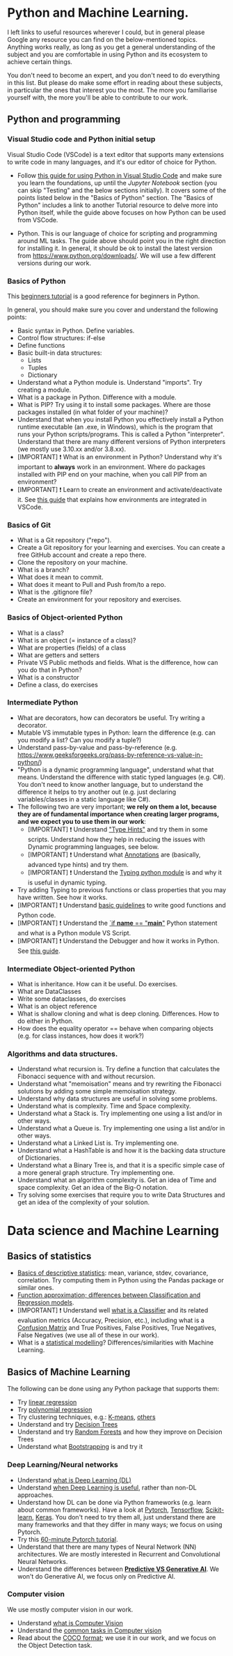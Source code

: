 # Python and Machine Learning.

I left links to useful resources wherever I could, but in general please Google any resource you can find on the below-mentioned topics.  
Anything works really, as long as you get a general understanding of the subject and you are comfortable in using Python and its ecosystem to achieve certain things. 

You don't need to become an expert, and you don't need to do everything in this list. But please do make some effort in reading about these subjects, in particular the ones that interest you the most. The more you familiarise yourself with, the more you'll be able to contribute to our work.

## Python and programming


### Visual Studio code and Python initial setup

Visual Studio Code (VSCode) is a text editor that supports many extensions to write code in many languages, and it's our editor of choice for Python. 

- Follow [this guide for using Python in Visual Studio Code](https://code.visualstudio.com/docs/languages/python) and make sure you learn the foundations, up until the _Jupyter Notebook_ section (you can skip "Testing" and the below sections initially). It covers some of the points listed below in the "Basics of Python" section. The "Basics of Python" includes a link to another Tutorial resource to delve more into Python itself, while the guide above focuses on how Python can be used from VSCode.

- Python. This is our language of choice for scripting and programming around ML tasks. The guide above should point you in the right direction for installing it. In general, it should be ok to install the latest version from https://www.python.org/downloads/. We will use a few different versions during our work.

### Basics of Python

This [beginners tutorial](https://code.visualstudio.com/docs/python/python-tutorial) is a good reference for beginners in Python.

In general, you should make sure you cover and understand the following points:

- Basic syntax in Python. Define variables.
- Control flow structures: if-else
- Define functions
- Basic built-in data structures: 
	- Lists
	- Tuples
	- Dictionary
- Understand what a Python module is. Understand "imports". Try creating a module.
- What is a package in Python. Difference with a module.
- What is PIP? Try using it to install some packages. Where are those packages installed (in what folder of your machine)?
- Understand that when you install Python you effectively install a Python runtime executable (an .exe, in Windows), which is the program that runs your Python scripts/programs. This is called a Python "interpreter". Understand that there are many different versions of Python interpreters (we mostly use 3.10.xx and/or 3.8.xx).
- [IMPORTANT] ❗ What is an environment in Python? Understand why it's important to **always** work in an environment. Where do packages installed with PIP end on your machine, when you call PIP from an environment?
- [IMPORTANT] ❗ Learn to create an environment and activate/deactivate it. See [this guide](https://code.visualstudio.com/docs/python/python-tutorial#_create-a-python-source-code-file) that explains how environments are integrated in VSCode.


### Basics of Git
- What is a Git repository ("repo").
- Create a Git repository for your learning and exercises. You can create a free GitHub account and create a repo there.
- Clone the repository on your machine.
- What is a branch?
- What does it mean to commit.
- What does it meant to Pull and Push from/to a repo.
- What is the .gitignore file?
- Create an environment for your repository and exercises.


### Basics of Object-oriented Python
- What is a class?
- What is an object (= instance of a class)?
- What are properties (fields) of a class 
- What are getters and setters
- Private VS Public methods and fields. What is the difference, how can you do that in Python?
- What is a constructor
- Define a class, do exercises


### Intermediate Python

- What are decorators, how can decorators be useful. Try writing a decorator.
- Mutable VS immutable types in Python: learn the difference (e.g. can you modify a list? Can you modify a tuple?)
- Understand pass-by-value and pass-by-reference (e.g. https://www.geeksforgeeks.org/pass-by-reference-vs-value-in-python/)
- "Python is a dynamic programming language", understand what that means. Understand the difference with static typed languages (e.g. C#). You don't need to know another language, but to understand the difference it helps to try another out (e.g. just declaring variables/classes in a static language like C#).
- The following two are very important; **we rely on them a lot, because they are of fundamental importance when creating larger programs, and we expect you to use them in our work**:
    - [IMPORTANT] ❗ Understand ["Type Hints"](https://realpython.com/lessons/type-hinting/) and try them in some scripts. Understand how they help in reducing the issues with Dynamic programming languages, see below.
    - [IMPORTANT] ❗ Understand what [Annotations](https://blog.logrocket.com/understanding-type-annotation-python/) are (basically, advanced type hints) and try them.
    - [IMPORTANT] ❗ Understand the [Typing python module](https://realpython.com/python-type-checking/) is and why it is useful in dynamic typing.
- Try adding Typing to previous functions or class properties that you may have written. See how it works.
- [IMPORTANT] ❗ Understand [basic guidelines](https://www.linkedin.com/advice/3/how-can-you-write-modular-python-code-efficient-data-scjdf) to write good functions and Python code.
- [IMPORTANT] ❗ Understand the [`if __name__ == "__main__"](https://realpython.com/if-name-main-python/) Python statement and what is a Python module VS Script.
- [IMPORTANT] ❗ Understand the Debugger and how it works in Python. See [this guide](https://code.visualstudio.com/docs/python/python-tutorial#_configure-and-run-the-debugger).

### Intermediate Object-oriented Python
- What is inheritance. How can it be useful. Do exercises.
- What are DataClasses
- Write some dataclasses, do exercises
- What is an object reference
- What is shallow cloning and what is deep cloning. Differences. How to do either in Python.
- How does the equality operator == behave when comparing objects (e.g. for class instances, how does it work?) 


### Algorithms and data structures.
- Understand what recursion is. Try define a function that calculates the Fibonacci sequence with and without recursion.
- Understand what "memoisation" means and try rewriting the Fibonacci solutions by adding some simple memoisation strategy.
- Understand why data structures are useful in solving some problems.
- Understand what is complexity. Time and Space complexity.
- Understand what a Stack is. Try implementing one using a list and/or in other ways.
- Understand what a Queue is. Try implementing one using a list and/or in other ways.
- Understand what a Linked List is. Try implementing one.
- Understand what a HashTable is and how it is the backing data structure of Dictionaries.
- Understand what a Binary Tree is, and that it is a specific simple case of a more general graph structure. Try implementing one.
- Understand what an algorithm complexity is. Get an idea of Time and space complexity. Get an idea of the Big-O notation.
- Try solving some exercises that require you to write Data Structures and get an idea of the complexity of your solution.


# Data science and Machine Learning

## Basics of statistics
- [Basics of descriptive statistics](https://www.tutorialspoint.com/python_pandas/python_pandas_descriptive_statistics.htm): mean, variance, stdev, covariance, correlation. Try computing them in Python using the Pandas package or similar ones.
- [Function approximation; differences between Classification and Regression models](https://machinelearningmastery.com/classification-versus-regression-in-machine-learning/).
- [IMPORTANT] ❗ Understand well [what is a Classifier](https://deepai.org/machine-learning-glossary-and-terms/classifier) and its related evaluation metrics (Accuracy, Precision, etc.), including what is a [Confusion Matrix](https://www.geeksforgeeks.org/confusion-matrix-machine-learning/) and True Positives, False Positives, True Negatives, False Negatives (we use all of these in our work).
- What is a [statistical modelling](https://www.simplilearn.com/tutorials/statistics-tutorial/what-is-statistical-modeling)? Differences/similarities with Machine Learning.

## Basics of Machine Learning

The following can be done using any Python package that supports them:
- Try [linear regression](https://www.w3schools.com/python/python_ml_linear_regression.asp)
- Try [polynomial regression](https://www.w3schools.com/python/python_ml_polynomial_regression.asp)
- Try clustering techniques, e.g.: [K-means](https://www.w3schools.com/python/python_ml_k-means.asp), [others](https://scikit-learn.org/stable/modules/clustering.html)
- Understand and try [Decision Trees](https://www.w3schools.com/python/python_ml_decision_tree.asp)
- Understand and try [Random Forests](https://www.geeksforgeeks.org/random-forest-regression-in-python/) and how they improve on Decision Trees
- Understand what [Bootstrapping](https://www.statology.org/bootstrapping-in-python/) is and try it

### Deep Learning/Neural networks
- Understand [what is Deep Learning (DL)](https://www.ibm.com/topics/deep-learning)
- Understand [when Deep Learning is useful](https://blog.dataiku.com/when-and-when-not-to-use-deep-learning), rather than non-DL approaches.
- Understand how DL can be done via Python frameworks (e.g. learn about common frameworks). Have a look at [Pytorch](https://pytorch.org/docs/stable/index.html), [Tensorflow](https://www.tensorflow.org/learn), [Scikit-learn](https://scikit-learn.org/stable/modules/neural_networks_supervised.html), [Keras](https://keras.io/getting_started/intro_to_keras_for_engineers/). You don't need to try them all, just understand there are many frameworks and that they differ in many ways; we focus on using Pytorch.
- Try this [60-minute Pytorch tutorial](https://pytorch.org/tutorials/beginner/deep_learning_60min_blitz.html#goal-of-this-tutorial).
- Understand that there are many types of Neural Network (NN) architectures. We are mostly interested in Recurrent and Convolutional Neural Networks.
- Understand the differences between [**Predictive VS Generative AI**](https://www.coursera.org/articles/generative-ai-vs-predictive-ai). We won't do Generative AI, we focus only on Predictive AI. 

### Computer vision
We use mostly computer vision in our work.
- Understand [what is Computer Vision](https://www.simplilearn.com/computer-vision-article)
- Understand the [common tasks in Computer vision](https://www.smart-interaction.com/2022/07/14/computer-vision-the-ultimate-guide-on-the-4-main-tasks/)
- Read about the [COCO format](https://www.v7labs.com/blog/coco-dataset-guide); we use it in our work, and we focus on the Object Detection task.
